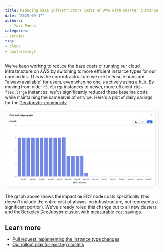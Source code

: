 ```yaml
---
title: Reducing base infrastructure costs on AWS with smarter instance types
date: "2025-09-17"
authors:
  - Yuvi Panda
categories:
- service
tags:
- cloud
- cost-savings
---
```


We've been working to reduce the base costs of running our cloud infrastructure on AWS by switching to more efficient instance types for our core nodes. This is the core infrastructure we use to ensure hubs are "always available" for users, even when no one is actively using a hub. By moving from older `r5.xlarge` instances to newer, more efficient `r8i-flex.large` instances, we've significantly reduced these baseline costs while maintaining the same level of service. Here's a plot of daily savings for the [GeoJupyter community](../../collaborators/geojupyter/).

![EC2 cost reduction over time for one community](featured.png)

The graph above shows the impact on EC2 node costs specifically (this doesn't include the entire cost of always-on infrastructure, but represents a significant portion). We've already rolled this change out to all new clusters and the Berkeley GeoJupyter cluster, with measurable cost savings.

## Learn more

- [Pull request implementing the instance type changes](https://github.com/2i2c-org/infrastructure/pull/6721)
- [Our rollout plan for existing clusters](https://github.com/2i2c-org/infrastructure/issues/6756)
